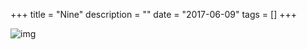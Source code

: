 +++
title = "Nine"
description = ""
date = "2017-06-09"
tags = []
+++

![img](/images/photos/31.jpg)
